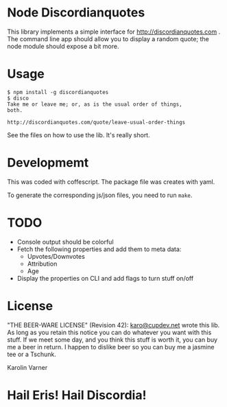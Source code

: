 # Node Discordianquotes

This library implements a simple interface for
http://discordianquotes.com .
The command line app should allow you to display a random
quote; the node module should expose a bit more.

# Usage

```
$ npm install -g discordianquotes
$ disco
Take me or leave me; or, as is the usual order of things,
both.

http://discordianquotes.com/quote/leave-usual-order-things
```

See the files on how to use the lib. It's really short.

# Developmemt

This was coded with coffescript.
The package file was creates with yaml.

To generate the corresponding js/json files, you need to run
`make`.

# TODO

* Console output should be colorful
* Fetch the following properties and add them to meta data:
  * Upvotes/Downvotes
  * Attribution
  * Age
* Display the properties on CLI and add flags to turn stuff
  on/off

# License

"THE BEER-WARE LICENSE" (Revision 42):
<karo@cupdev.net> wrote this lib. As long as you retain this
notice you can do whatever you want with this stuff.
If we meet some day, and you think this stuff is worth it,
you can buy me a beer in return.
I happen to dislike beer so you can buy me a jasmine tee or
a Tschunk.

Karolin Varner

# Hail Eris! Hail Discordia!
